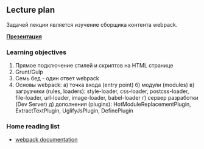 ## Lecture plan

Задачей лекции является изучение сборщика контента webpack.

**[Презентация](https://docs.google.com/presentation/d/1iDzyMejxiyJ6VbP7MdhqAo3Z71a1z8K6GMFJEpPjKDA/edit?usp=sharing)**

### Learning objectives

1. Прямое подключение стилей и скриптов на HTML странице
2. Grunt/Gulp
3. Семь бед - один ответ webpack
4. Основы webpack:
    a) точка входа (entry point)
    б) модули (modules)
    в) загрузчики (rules, loaders): style-loader, css-loader, postcss-loader, file-loader, url-loader, image-loader, babel-loader
    г) сервер разработки (Dev Server)
    д) дополнения (plugins): HotModuleReplacementPlugin, ExtractTextPlugin, UglifyJsPlugin, DefinePlugin

### Home reading list

- [webpack documentation](https://webpack.js.org)
